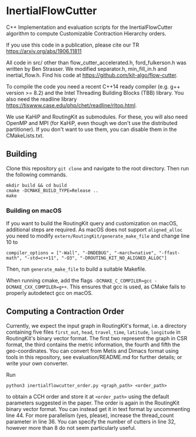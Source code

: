 # InertialFlowCutter
C++ Implementation and evaluation scripts for the InertialFlowCutter algorithm to compute Customizable Contraction Hierarchy orders.

If you use this code in a publication, please cite our TR https://arxiv.org/abs/1906.11811

All code in src/ other than flow_cutter_accelerated.h, ford_fulkerson.h was written by Ben Strasser. We modified separator.h, min_fill_in.h and inertial_flow.h. Find his code at https://github.com/kit-algo/flow-cutter.

To compile the code you need a recent C++14 ready compiler (e.g. g++ version >= 8.2) and the Intel Threading Building Blocks (TBB) library.
You also need the readline library https://tiswww.case.edu/php/chet/readline/rltop.html.

We use KaHiP and RoutingKit as submodules. For these, you will also need OpenMP and MPI (for KaHiP, even though we don't use the distributed partitioner).
If you don't want to use them, you can disable them in the CMakeLists.txt.


## Building

Clone this repository `git clone` and navigate to the root directory. Then run the following commands.

```shell
mkdir build && cd build
cmake -DCMAKE_BUILD_TYPE=Release ..
make
```

### Building on macOS
If you want to build the RoutingKit query and customization on macOS, additional steps are required. As macOS does not support `aligned_alloc` you need to modify `extern/RoutingKit/generate_make_file` and change line 10 to
```
compiler_options = ["-Wall", "-DNDEBUG", "-march=native", "-ffast-math", "-std=c++11", "-O3", "-DROUTING_KIT_NO_ALIGNED_ALLOC"]
``` 
Then, run `generate_make_file` to build a suitable Makefile. 

When running cmake, add the flags `-DCMAKE_C_COMPILER=gcc -DCMAKE_CXX_COMPILER=g++`. This ensures that gcc is used, as CMake fails to properly autodetect gcc on macOS.

## Computing a Contraction Order

Currently, we expect the input graph in RoutingKit's format, i.e. a directory containing five files `first_out`, `head`, `travel_time`, `latitude`, `longitude` in RoutingKit's binary vector format.
The first two represent the graph in CSR format, the third contains the metric information, the fourth and fifth the geo-coordinates.
You can convert from Metis and Dimacs format using tools in this repository, see evaluation/README.md for further details; or write your own converter.

Run
```shell
python3 inertialflowcutter_order.py <graph_path> <order_path>
```
to obtain a CCH order and store it at `<order_path>` using the default parameters suggested in the paper.
The order is again in the RoutingKit binary vector format.
You can instead get it in text format by uncommenting line 44.
For more parallelism (yes, please), increase the thread_count parameter in line 36.
You can specify the number of cutters in line 32, however more than 8 do not seem particularly useful.
